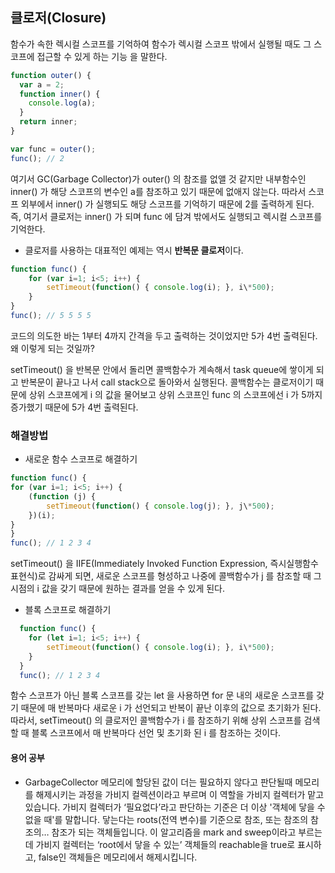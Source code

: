 ## 클로저(Closure)

함수가 속한 렉시컬 스코프를 기억하여 함수가 렉시컬 스코프 밖에서 실행될 때도 그 스코프에 접근할 수 있게 하는 기능 을 말한다.

```jsx
function outer() {
  var a = 2;
  function inner() {
    console.log(a);
  }
  return inner;
}

var func = outer();
func(); // 2
```

여기서 GC(Garbage Collector)가 outer() 의 참조를 없앨 것 같지만 내부함수인 inner() 가 해당 스코프의 변수인 a를 참조하고 있기 때문에 없애지 않는다. 따라서 스코프 외부에서 inner() 가 실행되도 해당 스코프를 기억하기 때문에 2를 출력하게 된다. 즉, 여기서 클로저는 inner() 가 되며 func 에 담겨 밖에서도 실행되고 렉시컬 스코프를 기억한다.

- 클로저를 사용하는 대표적인 예제는 역시 **반복문 클로저**이다.

```jsx
function func() {
    for (var i=1; i<5; i++) {
        setTimeout(function() { console.log(i); }, i\*500);
    }
}
func(); // 5 5 5 5
```

코드의 의도한 바는 1부터 4까지 간격을 두고 출력하는 것이었지만 5가 4번 출력된다. 왜 이렇게 되는 것일까?

setTimeout() 을 반복문 안에서 돌리면 콜백함수가 계속해서 task queue에 쌓이게 되고 반복문이 끝나고 나서 call stack으로 돌아와서 실행된다. 콜백함수는 클로저이기 때문에 상위 스코프에게 i 의 값을 물어보고 상위 스코프인 func 의 스코프에선 i 가 5까지 증가했기 때문에 5가 4번 출력된다.

### 해결방법

- 새로운 함수 스코프로 해결하기

```jsx
function func() {
for (var i=1; i<5; i++) {
    (function (j) {
        setTimeout(function() { console.log(j); }, j\*500);
    })(i);
}
}
func(); // 1 2 3 4
```

setTimeout() 을 IIFE(Immediately Invoked Function Expression, 즉시실행함수 표현식)로 감싸게 되면, 새로운 스코프를 형성하고 나중에 콜백함수가 j 를 참조할 때 그 시점의 i 값을 갖기 때문에 원하는 결과를 얻을 수 있게 된다.

- 블록 스코프로 해결하기

```jsx
  function func() {
    for (let i=1; i<5; i++) {
        setTimeout(function() { console.log(i); }, i\*500);
    }
  }
  func(); // 1 2 3 4
```

함수 스코프가 아닌 블록 스코프를 갖는 let 을 사용하면 for 문 내의 새로운 스코프를 갖기 때문에 매 반복마다 새로운 i 가 선언되고 반복이 끝난 이후의 값으로 초기화가 된다. 따라서, setTimeout() 의 클로저인 콜백함수가 i 를 참조하기 위해 상위 스코프를 검색할 때 블록 스코프에서 매 반복마다 선언 및 초기화 된 i 를 참조하는 것이다.

#### 용어 공부

- GarbageCollector
  메모리에 할당된 값이 더는 필요하지 않다고 판단될때 메모리를 해제시키는 과정을 가비지 컬렉션이라고 부르며 이 역할을 가비지 컬렉터가 맡고 있습니다. 가비지 컬렉터가 ‘필요없다’라고 판단하는 기준은 더 이상 '객체에 닿을 수 없을 때'를 말합니다. 닿는다는 roots(전역 변수)를 기준으로 참조, 또는 참조의 참조의… 참조가 되는 객체들입니다. 이 알고리즘을 mark and sweep이라고 부르는데 가비지 컬렉터는 ‘root에서 닿을 수 있는’ 객체들의 reachable을 true로 표시하고, false인 객체들은 메모리에서 해제시킵니다.
